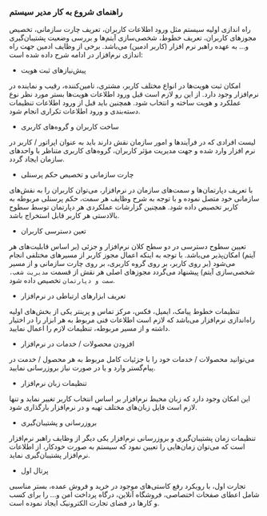 
### راهنمای شروع به کار مدیر سیستم


راه اندازی اولیه سیستم مثل ورود اطلاعات کاربران، تعریف چارت سازمانی، تخصیص مجوزهای کاربران، تعریف خطوط، شخصی‌سازی آیتم‌ها و بررسی وضعیت پشتیبان‌گیری و... به عهده راهبر نرم افزار (کاربر ادمین) می‌باشد. برخی از وظایف ادمین جهت راه اندازی نرم‌افزار در ادامه شرح داده شده است:


- پیش‌نیازهای ثبت هویت

امکان ثبت هویت‌ها در انواع مختلف کاربر، مشتری، تامین‌کننده، رقیب و نماینده در نرم‌افزار وجود دارد. از این رو لازم است قبل  ورود اطلاعات هویت‌ها بستر مورد نظر نوع عملکرد و هویت ساخته و انتخاب شود. همچنین باید قبل از ورود اطلاعات تنظیمات دسته‌بندی و ورود اطلاعات تکراری انجام شود.

	
- ساخت کاربران و گروه‌های کاربری

لیست افرادی که در فرآیندها و امور سازمان نقش دارند باید به عنوان اپراتور / کاربر در نرم افزار وارد شده و جهت مدیریت مؤثر کاربران، گروه‌های کاربری متناظر با واحدهای سازمان ایجاد گردد.


-  چارت سازمانی و تخصیص حکم پرسنلی

با تعریف دپارتمان‌ها و سمت‌های سازمان در نرم‌افزار، می‌توان کاربران را به نقش‌های سازمانی خود متصل نموده و با توجه به شرح وظایف هر سمت، حکم پرسنلی مربوطه به کاربر تخصیص داده شود. همچنین گزارشات عملکردی هر دپارتمان توسط سطوح بالادستی هر کاربر قابل استخراج باشد. 


- تعین دسترسی کاربران

تعیین سطوح دسترسی در دو سطح کلان نرم‌افزار و جزئی (بر اساس قابلیت‌های هر آیتم) امکان‌پذیر می‌باشد. با توجه به اینکه اعمال مجوز کاربر از مسیرهای مختلفی انجام می‌شود (بر روی کاربر، بر روی گروه کاربری، بر روی چارت سازمانی و از مسیر شخصی‌سازی آیتم) پیشنهاد می‌گردد مجوز‌های اصلی هر نقش از قسمت  `مدیریت شعب، سمت و دپارتمان`  تخصیص داده شود.


- تعریف ابزارهای ارتباطی در نرم‌افزار

تنظیمات خطوط پیامک، ایمیل، فکس، مرکز تماس و پرینتر یکی از بخش‌های اولیه راه‌اندازی نرم‌افزار می‌باشد که لازم است اطلاعات فنی مربوط به هر ابزار را در اختیار داشته و از مسیر مربوطه، تنظیمات لازم را اعمال نمایید.


- افزودن محصولات / خدمات در نرم‌افزار

می‌توانید محصولات / خدمات خود را با جزئیات کامل مربوط به هر محصول / خدمت در پیام‌گستر وارد و یا در صورت نیاز بروزرسانی نمایید. 


- تنظیمات زبان نرم‌افزار

این امکان وجود دارد که زبان محیط نرم‌افزار بر اساس انتخاب کاربر تغییر نماید و تنها لازم است فایل زبان‌های مختلف تهیه و در نرم‌افزار بارگذاری شود.


- بروزرسانی و پشتیبان‌گیری

تنظیمات زمان پشتیبان‌گیری و بروزرسانی نرم‌افزار یکی دیگر از وظایف راهبر نرم‌افزار است که می‌توان زمان‌هایی را تعیین نمود که سیستم به صورت خودکار، از اطلاعات نرم‌افزار پشتیبان‌گیری نماید.


- پرتال اول

تجارت اول، با رویکرد رفع کاستی‌های موجود در خرید و فروش عمده، بستر مناسبی شامل اعطای صفحات اختصاصی، فروشگاه آنلاین، درگاه پرداخت امن و... را برای کسب و کارها در فضای تجارت الکترونیک ایجاد نموده است.

